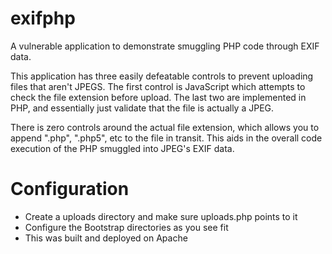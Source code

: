 exifphp
=======

A vulnerable application to demonstrate smuggling PHP code through EXIF data.

This application has three easily defeatable controls to prevent uploading files that aren't JPEGS.  The first control is JavaScript which attempts to check the file extension before upload.  The last two are implemented in PHP, and essentially just validate that the file is actually a JPEG.  

There is zero controls around the actual file extension, which allows you to append ".php", ".php5", etc to the file in transit.  This aids in the overall code execution of the PHP smuggled into JPEG's EXIF data.

Configuration
=============

  - Create a uploads directory and make sure uploads.php points to it
  - Configure the Bootstrap directories as you see fit
  - This was built and deployed on Apache 

